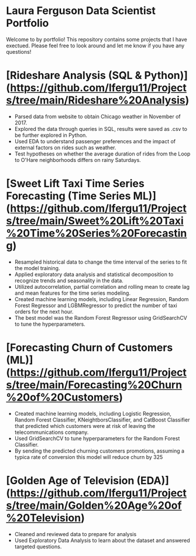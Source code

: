 # Laura Ferguson Data Scientist Portfolio
Welcome to by portfolio! This repository contains some projects that I have exectued. Please feel free to look around and let me know if you have any questions!

# [Rideshare Analysis (SQL & Python)] (https://github.com/lfergu11/Projects/tree/main/Rideshare%20Analysis)
* Parsed data from website to obtain Chicago weather in November of 2017.
* Explored the data through queries in SQL, results were saved as .csv to be further explored in Python. 
* Used EDA to understand passenger preferences and the impact of external factors on rides such as weather.
* Test hypotheses on whether the average duration of rides from the Loop to O'Hare neighborhoods differs on rainy Saturdays.

# [Sweet Lift Taxi Time Series Forecasting (Time Series ML)] (https://github.com/lfergu11/Projects/tree/main/Sweet%20Lift%20Taxi%20Time%20Series%20Forecasting)
* Resampled historical data to change the time interval of the series to fit the model training.
* Applied exploratory data analysis and statistical decomposition to recognize trends and seasonality in the data. 
* Utilized autocorrelation, partial correlation and rolling mean to create lag and mean features for the time series modeling.
* Created machine learning models, including Linear Regression, Random Forest Regressor and LGBMRegressor to predict the number of taxi orders for the next hour.
* The best model was the Random Forest Regressor using GridSearchCV to tune the hyperparameters.

# [Forecasting Churn of Customers (ML)] (https://github.com/lfergu11/Projects/tree/main/Forecasting%20Churn%20of%20Customers)
* Created machine learning models, including Logistic Regression, Random Forest Classifier, KNeightborsClassifier, and CatBoost Classifier that predicted which customers were at risk of leaving the telecommunications company.
* Used GridSearchCV to tune hyperparameters for the Random Forest Classifier.
* By sending the predicted churning customers promotions, assuming a typica rate of conversion this model will reduce churn by 325

# [Golden Age of Television (EDA)] (https://github.com/lfergu11/Projects/tree/main/Golden%20Age%20of%20Television)
* Cleaned and reviewed data to prepare for analysis
* Used Exploratory Data Analysis to learn about the dataset and answered targeted questions. 